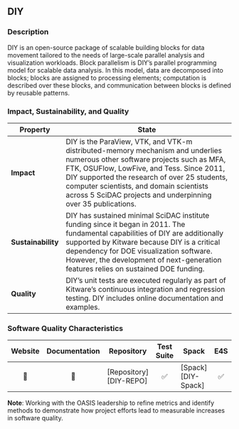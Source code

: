 ## DIY

### Description

DIY is an open-source package of scalable building blocks for data movement tailored to the needs of large-scale parallel analysis and visualization workloads. Block parallelism is DIY’s parallel programming model for scalable data analysis. In this model, data are decomposed into blocks; blocks are assigned to processing elements; computation is described over these blocks, and communication between blocks is defined by reusable patterns.

### Impact, Sustainability, and Quality

<table class="isq_table">
  <thead>
    <tr>
      <th>Property</th>
      <th style="text-align: center">State</th>
    </tr>
  </thead>
  <tbody>
    <tr>
      <td>
        <strong>Impact</strong>
      </td>
      <td>
        DIY is the ParaView, VTK, and VTK-m distributed-memory mechanism and underlies numerous other software projects such as MFA, FTK, OSUFlow, LowFive, and Tess. Since 2011, DIY supported the research of over 25 students, computer scientists, and domain scientists across 5 SciDAC projects and underpinning over 35 publications.
      </td>
    </tr>
    <tr>
      <td>
        <strong>Sustainability</strong>
      </td>
      <td>
        DIY has sustained minimal SciDAC institute funding since it began in 2011. The fundamental capabilities of DIY are additionally supported by Kitware because DIY is a critical dependency for DOE visualization software. However, the development of next-generation features relies on sustained DOE funding.
      </td>
    </tr>
    <tr>
      <td>
        <strong>Quality</strong>
      </td>
      <td>
        DIY’s unit tests are executed regularly as part of Kitware’s continuous integration and regression testing. DIY includes online documentation and examples.
      </td>
    </tr>
  </tbody>
</table>

### Software Quality Characteristics

<table class="status_table">
  <thead>
    <tr>
      <th style="text-align: center">Website</th>
      <th style="text-align: center">Documentation</th>
      <th style="text-align: center">Repository</th>
      <th style="text-align: center">Test Suite</th>
      <th style="text-align: center">Spack</th>
      <th style="text-align: center">E4S</th>
      <th style="text-align: center">Smoke Test</th>
    </tr>
  </thead>
  <tbody>
    <tr>
      <td style="text-align: center" markdown="span">🚫</td><!-- Website -->
      <td style="text-align: center" markdown="span">🚫</td><!-- Documentation -->
      <td markdown="span">
        [Repository][DIY-REPO]
      </td><!-- Repository -->
      <td style="text-align: center" markdown="span">✅</td><!-- Test Suite -->
      <td markdown="span">
        [Spack][DIY-Spack]
      </td><!-- Spack -->
      <td style="text-align: center" markdown="span">✅</td><!-- E4S -->
      <td style="text-align: center" markdown="span">🚫</td><!-- Smoke Test -->
    </tr>
  </tbody>
</table>

**Note**: Working with the OASIS leadership to refine metrics and identify methods to demonstrate how project efforts lead to measurable increases in software quality.

[DIY]: 
[DIY-DOC]: 
[DIY-REPO]: https://gitlab.kitware.com/diatomic/diy
[DIY-Spack]: https://github.com/spack/spack/tree/c3576f712d3a3abb7137d29d30c02f0c7e637122/var/spack/repos/builtin/packages/diy
